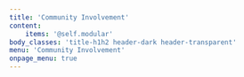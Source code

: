 ```yaml
---
title: 'Community Involvement'
content:
    items: '@self.modular'
body_classes: 'title-h1h2 header-dark header-transparent'
menu: 'Community Involvement'
onpage_menu: true
---
```


